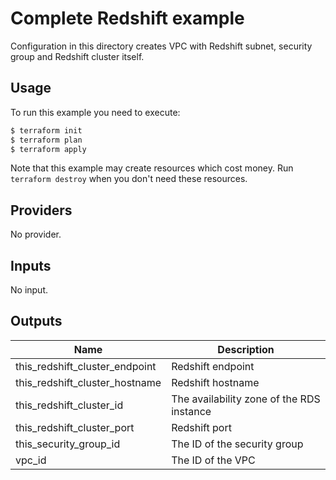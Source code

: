 # Complete Redshift example

Configuration in this directory creates VPC with Redshift subnet, security group and Redshift cluster itself.

## Usage

To run this example you need to execute:

```bash
$ terraform init
$ terraform plan
$ terraform apply
```

Note that this example may create resources which cost money. Run `terraform destroy` when you don't need these resources.

<!-- BEGINNING OF PRE-COMMIT-TERRAFORM DOCS HOOK -->
## Providers

No provider.

## Inputs

No input.

## Outputs

| Name | Description |
|------|-------------|
| this\_redshift\_cluster\_endpoint | Redshift endpoint |
| this\_redshift\_cluster\_hostname | Redshift hostname |
| this\_redshift\_cluster\_id | The availability zone of the RDS instance |
| this\_redshift\_cluster\_port | Redshift port |
| this\_security\_group\_id | The ID of the security group |
| vpc\_id | The ID of the VPC |

<!-- END OF PRE-COMMIT-TERRAFORM DOCS HOOK -->
